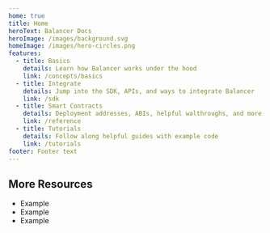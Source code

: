 ```yaml
---
home: true
title: Home
heroText: Balancer Docs
heroImage: /images/background.svg
homeImage: /images/hero-circles.png
features:
  - title: Basics
    details: Learn how Balancer works under the hood
    link: /concepts/basics
  - title: Integrate
    details: Jump into the SDK, APIs, and ways to integrate Balancer
    link: /sdk
  - title: Smart Contracts
    details: Deployment addresses, ABIs, helpful walthroughs, and more
    link: /reference
  - title: Tutorials
    details: Follow along helpful guides with example code
    link: /tutorials
footer: Footer text
---
```


## More Resources

- Example
- Example
- Example